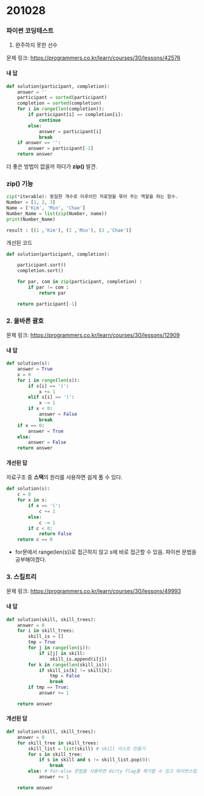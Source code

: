 # 201028
### 파이썬 코딩테스트

1. 완주하지 못한 선수

문제 링크: https://programmers.co.kr/learn/courses/30/lessons/42576

#### 내 답
```python
def solution(participant, completion):
    answer = ''
    participant = sorted(participant)
    completion = sorted(completion)
    for i in range(len(completion)):
        if participant[i] == completion[i]:
            continue
        else:
            answer = participant[i]
            break
    if answer == '':
        answer = participant[-1]
    return answer
```

더 좋은 방법이 없을까 하다가 **zip()** 발견.

### zip() 기능
```python
zip(*iterable): 동일한 개수로 이루어진 자료형을 묶어 주는 역할을 하는 함수.
Number = [1, 2, 3]
Name = ['Kim', 'Min', 'Chae']
Number_Name = list(zip(Number, name))
print(Number_Name)

result : [(1 ,'Kim'), (2 ,'Min'), (3 ,'Chae')]
```

개선된 코드
```python
def solution(participant, completion):

    participant.sort()
    completion.sort()

    for par, com in zip(participant, completion) :
        if par != com :
            return par

    return participant[-1] 
```

### 2. 올바른 괄호

문제 링크: https://programmers.co.kr/learn/courses/30/lessons/12909

#### 내 답

```python
def solution(s):
    answer = True
    x = 0
    for i in range(len(s)):
        if s[i] == '(':
            x += 1
        elif s[i] == ')':
            x -= 1
        if x < 0:
            answer = False
            break
    if x == 0:
        answer = True
    else:
        answer = False
    return answer
```

#### 개선된 답

자료구조 중 **스택**의 원리를 사용하면 쉽게 풀 수 있다.
```python
def solution(s):
    c = 0
    for x in s:
        if x == '(':
            c += 1
        else:
            c -= 1
        if c < 0:
            return False
    return c == 0
```
- for문에서 range(len(s))로 접근하지 않고 s에 바로 접근할 수 있음. 파이썬 문법을 공부해야겠다.

### 3. 스킬트리

문제 링크: https://programmers.co.kr/learn/courses/30/lessons/49993
#### 내 답

```python
def solution(skill, skill_trees):
    answer = 0
    for i in skill_trees:
        skill_is = []
        tmp = True
        for j in range(len(i)):
            if i[j] in skill:
                skill_is.append(i[j])
        for k in range(len(skill_is)):
            if skill_is[k] != skill[k]:
                tmp = False
                break
        if tmp == True:
            answer += 1

    return answer
```

#### 개선된 답
```python
def solution(skill, skill_trees):
    answer = 0
    for skill_tree in skill_trees:
        skill_list = list(skill) # skill 리스트 만들기
        for s in skill_tree:
            if s in skill and s != skill_list.pop(0):
                break
        else: # for-else 문법을 사용하면 dirty flag를 제거할 수 있고 파이썬스럽게 푼 느낌이 든다.
            answer += 1

    return answer
```